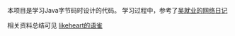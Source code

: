 本项目是学习Java字节码时设计的代码。
学习过程中，参考了[吴就业的网络日记](https://www.wujiuye.com/ebook/JVMByteCodeGitBook/chapter/preface)

相关资料总结可见 [likeheart的语雀](https://www.yuque.com/likeheart7/qml5p0/ypsiyrd81975ekfy)